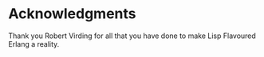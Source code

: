 # Acknowledgments

Thank you Robert Virding for all that you have done to make Lisp Flavoured Erlang a reality.
